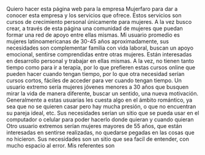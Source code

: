 Quiero hacer esta página web para la empresa Mujerfaro para dar a conocer esta empresa y los servicios que ofrece. Estos servicios son cursos de crecimiento personal únicamente para mujeres. A la vez busco crear, a través de esta página una comunidad de mujeres que puedan formar una red de apoyo entre ellas mismas.
Mi usuario promedio es mujeres latinoamericanas de 30-45 años aproximadamente, sus necesidades son complementar familia con vida laboral, buscan un apoyo emocional, sentirse comprendidas entre otras mujeres. Están interesadas en desarrollo personal y trabajar en ellas mismas. A la vez, no tienen tanto tiempo como para ir a terapia, por lo que prefieren estas cursos online que pueden hacer cuando tengan tiempo, por lo que otra necesidad serían cursos cortos, fáciles de acceder para ver cuando tengan tiempo.
Un usuario extremo sería mujeres jóvenes menores a 30 años que busquen mirar la vida de manera diferente, buscar un sentido, una nueva motivación. Generalmente a estas usuarias les cuesta algo en el ámbito romántico, ya sea que no se quieren casar pero hay mucha presión, o que no encuentran su pareja ideal, etc. Sus necesidades serían un sitio que se pueda usar en el computador o celular para poder hacerlo donde quieran y cuando quieran
Otro usuario extremos serían mujeres mayores de 55 años, que están interesadas en sentirse realizadas, no quedarse pegadas en las cosas que no hicieron. Sus necesidades son un sitio que sea facil de entender, con mucho espacio al error.
Mis referentes son 
